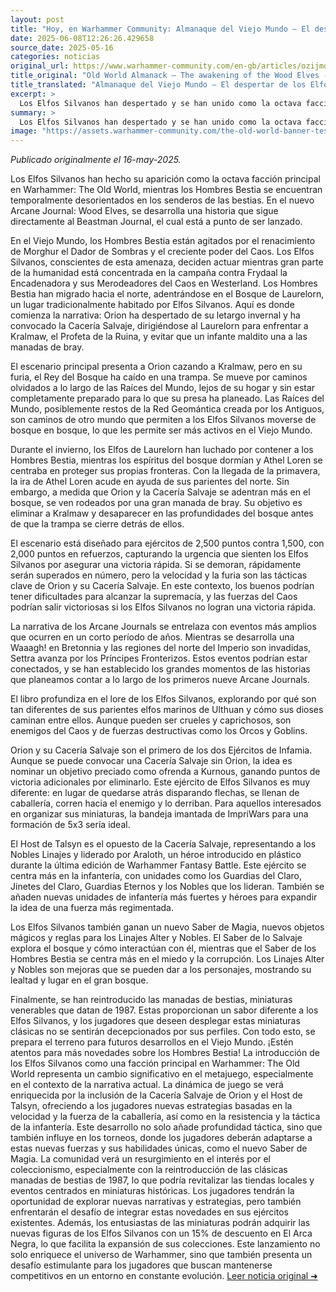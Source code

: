 ```yaml
---
layout: post
title: "Hoy, en Warhammer Community: Almanaque del Viejo Mundo – El despertar de los Elfos Silvanos - Comunidad Warhammer"
date: 2025-06-08T12:26:26.429658
source_date: 2025-05-16
categories: noticias
original_url: https://www.warhammer-community.com/en-gb/articles/ozijmoha/old-world-almanack-the-awakening-of-the-wood-elves/
title_original: "Old World Almanack – The awakening of the Wood Elves - Warhammer Community"
title_translated: "Almanaque del Viejo Mundo – El despertar de los Elfos Silvanos - Comunidad Warhammer"
excerpt: >
  Los Elfos Silvanos han despertado y se han unido como la octava facción central en Warhammer: El Viejo Mundo. Con los Hombres Bestia causando estragos en el norte, los Elfos Silvanos, liderados por Orion y la Cacería Salvaje, se adentran en el Bosque de Laurelorn para enfrentarse a Kralmaw, el Profeta de la Ruina. Este emocionante escenario promete batallas épicas, donde la rapidez y la furia son esenciales para asegurar una victoria rápida. Mientras los espíritus del bosque se despiertan con la llegada de la primavera, la tensión aumenta, y el destino del Viejo Mundo pende de un hilo. ¡No te pierdas esta fascinante historia de estrategia y magia!
summary: >
  Los Elfos Silvanos han despertado y se han unido como la octava facción central en Warhammer: El Viejo Mundo. Con los Hombres Bestia causando estragos en el norte, los Elfos Silvanos, liderados por Orion y la Cacería Salvaje, se adentran en el Bosque de Laurelorn para enfrentarse a Kralmaw, el Profeta de la Ruina. Este emocionante escenario promete batallas épicas, donde la rapidez y la furia son esenciales para asegurar una victoria rápida. Mientras los espíritus del bosque se despiertan con la llegada de la primavera, la tensión aumenta, y el destino del Viejo Mundo pende de un hilo. ¡No te pierdas esta fascinante historia de estrategia y magia!
image: "https://assets.warhammer-community.com/the-old-world-banner-test.jpg"
---
```


*Publicado originalmente el 16-may-2025.*

Los Elfos Silvanos han hecho su aparición como la octava facción principal en Warhammer: The Old World, mientras los Hombres Bestia se encuentran temporalmente desorientados en los senderos de las bestias. En el nuevo Arcane Journal: Wood Elves, se desarrolla una historia que sigue directamente al Beastman Journal, el cual está a punto de ser lanzado.

En el Viejo Mundo, los Hombres Bestia están agitados por el renacimiento de Morghur el Dador de Sombras y el creciente poder del Caos. Los Elfos Silvanos, conscientes de esta amenaza, deciden actuar mientras gran parte de la humanidad está concentrada en la campaña contra Frydaal la Encadenadora y sus Merodeadores del Caos en Westerland. Los Hombres Bestia han migrado hacia el norte, adentrándose en el Bosque de Laurelorn, un lugar tradicionalmente habitado por Elfos Silvanos. Aquí es donde comienza la narrativa: Orion ha despertado de su letargo invernal y ha convocado la Cacería Salvaje, dirigiéndose al Laurelorn para enfrentar a Kralmaw, el Profeta de la Ruina, y evitar que un infante maldito una a las manadas de bray.

El escenario principal presenta a Orion cazando a Kralmaw, pero en su furia, el Rey del Bosque ha caído en una trampa. Se mueve por caminos olvidados a lo largo de las Raíces del Mundo, lejos de su hogar y sin estar completamente preparado para lo que su presa ha planeado. Las Raíces del Mundo, posiblemente restos de la Red Geomántica creada por los Antiguos, son caminos de otro mundo que permiten a los Elfos Silvanos moverse de bosque en bosque, lo que les permite ser más activos en el Viejo Mundo.

Durante el invierno, los Elfos de Laurelorn han luchado por contener a los Hombres Bestia, mientras los espíritus del bosque dormían y Athel Loren se centraba en proteger sus propias fronteras. Con la llegada de la primavera, la ira de Athel Loren acude en ayuda de sus parientes del norte. Sin embargo, a medida que Orion y la Cacería Salvaje se adentran más en el bosque, se ven rodeados por una gran manada de bray. Su objetivo es eliminar a Kralmaw y desaparecer en las profundidades del bosque antes de que la trampa se cierre detrás de ellos.

El escenario está diseñado para ejércitos de 2,500 puntos contra 1,500, con 2,000 puntos en refuerzos, capturando la urgencia que sienten los Elfos Silvanos por asegurar una victoria rápida. Si se demoran, rápidamente serán superados en número, pero la velocidad y la furia son las tácticas clave de Orion y su Cacería Salvaje. En este contexto, los buenos podrían tener dificultades para alcanzar la supremacía, y las fuerzas del Caos podrían salir victoriosas si los Elfos Silvanos no logran una victoria rápida.

La narrativa de los Arcane Journals se entrelaza con eventos más amplios que ocurren en un corto período de años. Mientras se desarrolla una Waaagh! en Bretonnia y las regiones del norte del Imperio son invadidas, Settra avanza por los Príncipes Fronterizos. Estos eventos podrían estar conectados, y se han establecido los grandes momentos de las historias que planeamos contar a lo largo de los primeros nueve Arcane Journals.

El libro profundiza en el lore de los Elfos Silvanos, explorando por qué son tan diferentes de sus parientes elfos marinos de Ulthuan y cómo sus dioses caminan entre ellos. Aunque pueden ser crueles y caprichosos, son enemigos del Caos y de fuerzas destructivas como los Orcos y Goblins.

Orion y su Cacería Salvaje son el primero de los dos Ejércitos de Infamia. Aunque se puede convocar una Cacería Salvaje sin Orion, la idea es nominar un objetivo preciado como ofrenda a Kurnous, ganando puntos de victoria adicionales por eliminarlo. Este ejército de Elfos Silvanos es muy diferente: en lugar de quedarse atrás disparando flechas, se llenan de caballería, corren hacia el enemigo y lo derriban. Para aquellos interesados en organizar sus miniaturas, la bandeja imantada de ImpriWars para una formación de 5x3 sería ideal.

El Host de Talsyn es el opuesto de la Cacería Salvaje, representando a los Nobles Linajes y liderado por Araloth, un héroe introducido en plástico durante la última edición de Warhammer Fantasy Battle. Este ejército se centra más en la infantería, con unidades como los Guardias del Claro, Jinetes del Claro, Guardias Eternos y los Nobles que los lideran. También se añaden nuevas unidades de infantería más fuertes y héroes para expandir la idea de una fuerza más regimentada.

Los Elfos Silvanos también ganan un nuevo Saber de Magia, nuevos objetos mágicos y reglas para los Linajes Alter y Nobles. El Saber de lo Salvaje explora el bosque y cómo interactúan con él, mientras que el Saber de los Hombres Bestia se centra más en el miedo y la corrupción. Los Linajes Alter y Nobles son mejoras que se pueden dar a los personajes, mostrando su lealtad y lugar en el gran bosque.

Finalmente, se han reintroducido las manadas de bestias, miniaturas venerables que datan de 1987. Estas proporcionan un sabor diferente a los Elfos Silvanos, y los jugadores que deseen desplegar estas miniaturas clásicas no se sentirán decepcionados por sus perfiles. Con todo esto, se prepara el terreno para futuros desarrollos en el Viejo Mundo. ¡Estén atentos para más novedades sobre los Hombres Bestia!
La introducción de los Elfos Silvanos como una facción principal en Warhammer: The Old World representa un cambio significativo en el metajuego, especialmente en el contexto de la narrativa actual. La dinámica de juego se verá enriquecida por la inclusión de la Cacería Salvaje de Orion y el Host de Talsyn, ofreciendo a los jugadores nuevas estrategias basadas en la velocidad y la fuerza de la caballería, así como en la resistencia y la táctica de la infantería. Este desarrollo no solo añade profundidad táctica, sino que también influye en los torneos, donde los jugadores deberán adaptarse a estas nuevas fuerzas y sus habilidades únicas, como el nuevo Saber de Magia. La comunidad verá un resurgimiento en el interés por el coleccionismo, especialmente con la reintroducción de las clásicas manadas de bestias de 1987, lo que podría revitalizar las tiendas locales y eventos centrados en miniaturas históricas. Los jugadores tendrán la oportunidad de explorar nuevas narrativas y estrategias, pero también enfrentarán el desafío de integrar estas novedades en sus ejércitos existentes. Además, los entusiastas de las miniaturas podrán adquirir las nuevas figuras de los Elfos Silvanos con un 15% de descuento en El Arca Negra, lo que facilita la expansión de sus colecciones. Este lanzamiento no solo enriquece el universo de Warhammer, sino que también presenta un desafío estimulante para los jugadores que buscan mantenerse competitivos en un entorno en constante evolución.
[Leer noticia original ➜](https://www.warhammer-community.com/en-gb/articles/ozijmoha/old-world-almanack-the-awakening-of-the-wood-elves/)
